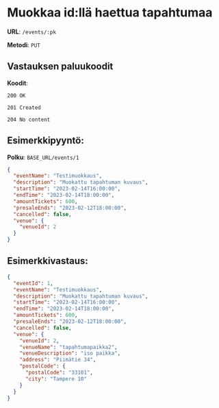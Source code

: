 # Muokkaa id:llä haettua tapahtumaa

**URL**: `/events/:pk`

**Metodi**: `PUT`

## Vastauksen paluukoodit

**Koodit**:

`200 OK`

`201 Created`

`204 No content`

## Esimerkkipyyntö:

**Polku**: `BASE_URL/events/1`

```json
{
  "eventName": "Testimuokkaus",
  "description": "Muokattu tapahtuman kuvaus",
  "startTime": "2023-02-14T16:00:00",
  "endTime": "2023-02-14T18:00:00",
  "amountTickets": 600,
  "presaleEnds": "2023-02-12T18:00:00",
  "cancelled": false,
  "venue": {
    "venueId": 2
  }
}
```

## Esimerkkivastaus:

```json
{
  "eventId": 1,
  "eventName": "Testimuokkaus",
  "description": "Muokattu tapahtuman kuvaus",
  "startTime": "2023-02-14T16:00:00",
  "endTime": "2023-02-14T18:00:00",
  "amountTickets": 600,
  "presaleEnds": "2023-02-12T18:00:00",
  "cancelled": false,
  "venue": {
    "venueId": 2,
    "venueName": "tapahtumapaikka2",
    "venueDescription": "iso paikka",
    "address": "Piimätie 34",
    "postalCode": {
      "postalCode": "33101",
      "city": "Tampere 10"
    }
  }
}
```
